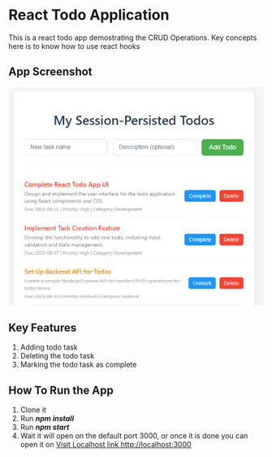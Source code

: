 # React Todo Application
This is a react todo app demostrating the CRUD Operations. Key concepts here is to know how to use react hooks


## App Screenshot
![UI Screenshot for the application](app.png)

## Key Features
1. Adding todo task
2. Deleting the todo task
3. Marking the todo task as complete

## How To Run the App
1. Clone it
2. Run ***npm install***
3. Run ***npm start***
4. Wait it will open on the default port 3000, or once it is done you can open it on [Visit Localhost link http://localhost:3000](http://localhost:3000)

